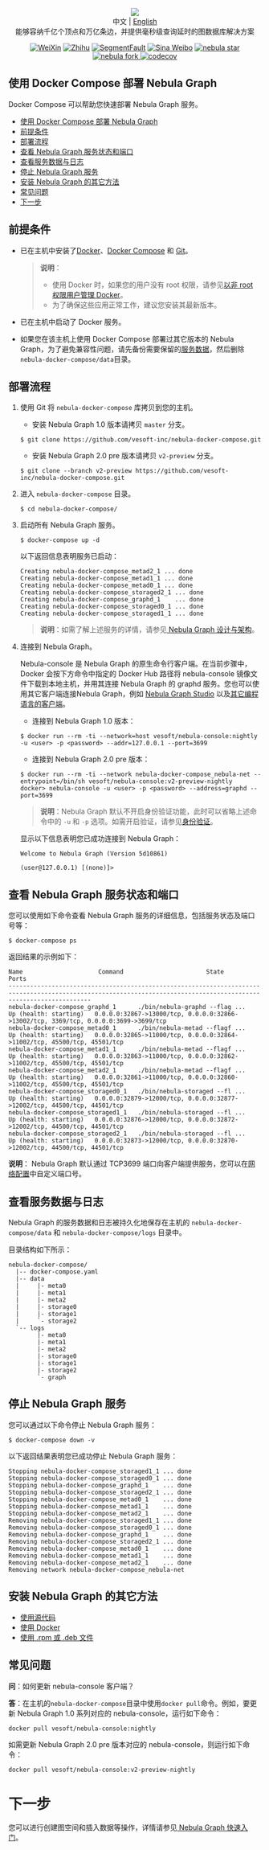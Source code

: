 <p align="center">
  <img src="https://github.com/vesoft-inc/nebula/raw/master/docs/logo.png"/>
  <br>中文 | <a href="README.md">English</a>
  <br>能够容纳千亿个顶点和万亿条边，并提供毫秒级查询延时的图数据库解决方案<br>
</p>

<p align="center">
  <a href="https://user-images.githubusercontent.com/38887077/67449282-4362b300-f64c-11e9-878f-7efc373e5e55.jpg"><img src="https://img.shields.io/badge/WeChat-%E5%BE%AE%E4%BF%A1-brightgreen" alt="WeiXin"></a>
  <a href="https://www.zhihu.com/org/nebulagraph/activities"><img src="https://img.shields.io/badge/Zhihu-%E7%9F%A5%E4%B9%8E-blue" alt="Zhihu"></a>
  <a href="https://segmentfault.com/t/nebula"><img src="https://img.shields.io/badge/SegmentFault-%E6%80%9D%E5%90%A6-green" alt="SegmentFault"></a>
  <a href="https://weibo.com/p/1006067122684542/home?from=page_100606&mod=TAB#place"><img src="https://img.shields.io/badge/Weibo-%E5%BE%AE%E5%8D%9A-red" alt="Sina Weibo"></a>
  <a href="http://githubbadges.com/star.svg?user=vesoft-inc&repo=nebula&style=default">
    <img src="http://githubbadges.com/star.svg?user=vesoft-inc&repo=nebula&style=default" alt="nebula star"/>
  </a>
  <a href="http://githubbadges.com/fork.svg?user=vesoft-inc&repo=nebula&style=default">
    <img src="http://githubbadges.com/fork.svg?user=vesoft-inc&repo=nebula&style=default" alt="nebula fork"/>
  </a>
  <a href="https://codecov.io/gh/vesoft-inc/nebula">
    <img src="https://codecov.io/gh/vesoft-inc/nebula/branch/master/graph/badge.svg" alt="codecov"/>
  </a>
</p>

## 使用 Docker Compose 部署 Nebula Graph

Docker Compose 可以帮助您快速部署 Nebula Graph 服务。

- [使用 Docker Compose 部署 Nebula Graph](#使用-docker-compose-部署-nebula-graph)
- [前提条件](#前提条件)
- [部署流程](#部署流程)
- [查看 Nebula Graph 服务状态和端口](#查看-nebula-graph-服务状态和端口)
- [查看服务数据与日志](#查看服务数据与日志)
- [停止 Nebula Graph 服务](#停止-nebula-graph-服务)
- [安装 Nebula Graph 的其它方法](#安装-nebula-graph-的其它方法)
- [常见问题](#常见问题)
- [下一步](#下一步)

## 前提条件

* 已在主机中安装了[Docker](https://docs.docker.com/engine/install/)、[Docker Compose](https://docs.docker.com/compose/install/) 和 [Git](https://git-scm.com/download/linux)。

    >**说明**：
    >* 使用 Docker 时，如果您的用户没有 root 权限，请参见[以非 root 权限用户管理 Docker](https://docs.docker.com/engine/install/linux-postinstall/#manage-docker-as-a-non-root-user)。
    >* 为了确保这些应用正常工作，建议您安装其最新版本。

* 已在主机中启动了 Docker 服务。

* 如果您在该主机上使用 Docker Compose 部署过其它版本的 Nebula Graph，为了避免兼容性问题，请先备份需要保留的[服务数据](#查看服务数据与日志)，然后删除`nebula-docker-compose/data`目录。

## 部署流程

1. 使用 Git 将 `nebula-docker-compose` 库拷贝到您的主机。

   * 安装 Nebula Graph 1.0 版本请拷贝 `master` 分支。

    ```shell
    $ git clone https://github.com/vesoft-inc/nebula-docker-compose.git
    ```

   * 安装 Nebula Graph 2.0 pre 版本请拷贝 `v2-preview` 分支。

    ```shell
    $ git clone --branch v2-preview https://github.com/vesoft-inc/nebula-docker-compose.git
    ```

2. 进入 `nebula-docker-compose` 目录。

    ```shell
    $ cd nebula-docker-compose/
    ```

3. 启动所有 Nebula Graph 服务。

    ```shell
    $ docker-compose up -d
    ```

    以下返回信息表明服务已启动：

    ```shell
    Creating nebula-docker-compose_metad2_1 ... done
    Creating nebula-docker-compose_metad1_1 ... done
    Creating nebula-docker-compose_metad0_1 ... done
    Creating nebula-docker-compose_storaged2_1 ... done
    Creating nebula-docker-compose_graphd_1    ... done
    Creating nebula-docker-compose_storaged0_1 ... done
    Creating nebula-docker-compose_storaged1_1 ... done
    ```

    >**说明**：如需了解上述服务的详情，请参见[ Nebula Graph 设计与架构](https://docs.nebula-graph.com.cn/manual-CN/1.overview/3.design-and-architecture/1.design-and-architecture/)。

4. 连接到 Nebula Graph。

    Nebula-console 是 Nebula Graph 的原生命令行客户端。在当前步骤中，Docker 会按下方命令中指定的 Docker Hub 路径将 nebula-console 镜像文件下载到本地主机，并用其连接 Nebula Graph 的 graphd 服务。您也可以使用其它客户端连接Nebula Graph，例如 [Nebula Graph Studio](https://github.com/vesoft-inc/nebula-web-docker) 以及[其它编程语言的客户端](https://docs.nebula-graph.com.cn/manual-CN/1.overview/2.quick-start/3.supported-clients/)。

   * 连接到 Nebula Graph 1.0 版本：

    ```shell
    $ docker run --rm -ti --network=host vesoft/nebula-console:nightly -u <user> -p <password> --addr=127.0.0.1 --port=3699
    ```

    * 连接到 Nebula Graph 2.0 pre 版本：

    ```shell
    $ docker run --rm -ti --network nebula-docker-compose_nebula-net --entrypoint=/bin/sh vesoft/nebula-console:v2-preview-nightly
    docker> nebula-console -u <user> -p <password> --address=graphd --port=3699
    ```

    >**说明**：Nebula Graph 默认不开启身份验证功能，此时可以省略上述命令中的 `-u` 和 `-p` 选项。如需开启验证，请参见[身份验证](https://docs.nebula-graph.com.cn/manual-CN/3.build-develop-and-administration/4.account-management-statements/authentication/)。

    显示以下信息表明您已成功连接到 Nebula Graph：

    ```shell
    Welcome to Nebula Graph (Version 5d10861)

    (user@127.0.0.1) [(none)]>
    ```

## 查看 Nebula Graph 服务状态和端口

您可以使用如下命令查看 Nebula Graph 服务的详细信息，包括服务状态及端口号等：

```shell
$ docker-compose ps
```

返回结果的示例如下：

```shell
Name                     Command                       State                                                   Ports
-------------------------------------------------------------------------------------------------------------------------------------------------------------------
nebula-docker-compose_graphd_1      ./bin/nebula-graphd --flag ...   Up (health: starting)   0.0.0.0:32867->13000/tcp, 0.0.0.0:32866->13002/tcp, 3369/tcp, 0.0.0.0:3699->3699/tcp
nebula-docker-compose_metad0_1      ./bin/nebula-metad --flagf ...   Up (health: starting)   0.0.0.0:32865->11000/tcp, 0.0.0.0:32864->11002/tcp, 45500/tcp, 45501/tcp
nebula-docker-compose_metad1_1      ./bin/nebula-metad --flagf ...   Up (health: starting)   0.0.0.0:32863->11000/tcp, 0.0.0.0:32862->11002/tcp, 45500/tcp, 45501/tcp
nebula-docker-compose_metad2_1      ./bin/nebula-metad --flagf ...   Up (health: starting)   0.0.0.0:32861->11000/tcp, 0.0.0.0:32860->11002/tcp, 45500/tcp, 45501/tcp
nebula-docker-compose_storaged0_1   ./bin/nebula-storaged --fl ...   Up (health: starting)   0.0.0.0:32879->12000/tcp, 0.0.0.0:32877->12002/tcp, 44500/tcp, 44501/tcp
nebula-docker-compose_storaged1_1   ./bin/nebula-storaged --fl ...   Up (health: starting)   0.0.0.0:32876->12000/tcp, 0.0.0.0:32872->12002/tcp, 44500/tcp, 44501/tcp
nebula-docker-compose_storaged2_1   ./bin/nebula-storaged --fl ...   Up (health: starting)   0.0.0.0:32873->12000/tcp, 0.0.0.0:32870->12002/tcp, 44500/tcp, 44501/tcp
```

**说明**： Nebula Graph 默认通过 TCP3699 端口向客户端提供服务，您可以在[网络配置](https://docs.nebula-graph.com.cn/manual-CN/3.build-develop-and-administration/3.configurations/4.graph-config/#networking)中自定义端口号。

## 查看服务数据与日志

 Nebula Graph 的服务数据和日志被持久化地保存在主机的 `nebula-docker-compose/data` 和 `nebula-docker-compose/logs` 目录中。

目录结构如下所示：

```text
nebula-docker-compose/
  |-- docker-compose.yaml
  |-- data
  |     |- meta0
  |     |- meta1
  |     |- meta2
  |     |- storage0
  |     |- storage1
  |     `- storage2
  `-- logs
        |- meta0
        |- meta1
        |- meta2
        |- storage0
        |- storage1
        |- storage2
        `- graph
```

## 停止 Nebula Graph 服务

您可以通过以下命令停止 Nebula Graph 服务：

```shell
$ docker-compose down -v
```

以下返回结果表明您已成功停止 Nebula Graph 服务：

```shell
Stopping nebula-docker-compose_storaged1_1 ... done
Stopping nebula-docker-compose_storaged0_1 ... done
Stopping nebula-docker-compose_graphd_1    ... done
Stopping nebula-docker-compose_storaged2_1 ... done
Stopping nebula-docker-compose_metad0_1    ... done
Stopping nebula-docker-compose_metad1_1    ... done
Stopping nebula-docker-compose_metad2_1    ... done
Removing nebula-docker-compose_storaged1_1 ... done
Removing nebula-docker-compose_storaged0_1 ... done
Removing nebula-docker-compose_graphd_1    ... done
Removing nebula-docker-compose_storaged2_1 ... done
Removing nebula-docker-compose_metad0_1    ... done
Removing nebula-docker-compose_metad1_1    ... done
Removing nebula-docker-compose_metad2_1    ... done
Removing network nebula-docker-compose_nebula-net
```

## 安装 Nebula Graph 的其它方法
* [使用源代码](https://docs.nebula-graph.com.cn/manual-CN/3.build-develop-and-administration/1.build/1.build-source-code/)
* [使用 Docker](https://docs.nebula-graph.com.cn/manual-CN/3.build-develop-and-administration/1.build/2.build-by-docker/)
* [使用 .rpm 或 .deb 文件](https://docs.nebula-graph.com.cn/manual-CN/3.build-develop-and-administration/2.install/1.install-with-rpm-deb/)

## 常见问题

**问**：如何更新 nebula-console 客户端？

**答**：在主机的`nebula-docker-compose`目录中使用`docker pull`命令。例如，要更新 Nebula Graph 1.0 系列对应的 nebula-console，运行如下命令：

```Shell
docker pull vesoft/nebula-console:nightly
```

如需更新 Nebula Graph 2.0 pre 版本对应的 nebula-console，则运行如下命令：

```Shell
docker pull vesoft/nebula-console:v2-preview-nightly
```

# 下一步
您可以进行创建图空间和插入数据等操作，详情请参见[ Nebula Graph 快速入门](https://docs.nebula-graph.com.cn/manual-CN/1.overview/2.quick-start/1.get-started/)。
